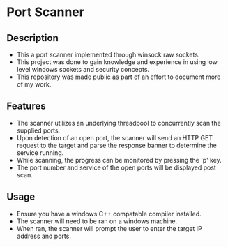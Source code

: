 # Port Scanner

## Description

- This a port scanner implemented through winsock raw sockets.
- This project was done to gain knowledge and experience in using low level windows sockets and security concepts.
- This repository was made public as part of an effort to document more of my work.

## Features

- The scanner utilizes an underlying threadpool to concurrently scan the supplied ports.
- Upon detection of an open port, the scanner will send an HTTP GET request to the target and parse the response banner to determine the service running.
- While scanning, the progress can be monitored by pressing the 'p' key.
- The port number and service of the open ports will be displayed post scan.

## Usage

- Ensure you have a windows C++ compatable compiler installed.
- The scanner will need to be ran on a windows machine.
- When ran, the scanner will prompt the user to enter the target IP address and ports.
